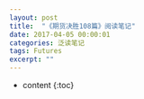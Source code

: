 ```yaml
---
layout: post
title:  "《期货决胜108篇》阅读笔记"
date: 2017-04-05 00:00:01
categories: 泛读笔记
tags: Futures
excerpt: ""
---
```


* content
{:toc}


































